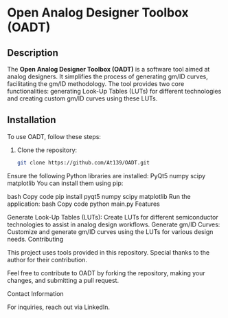 # Open Analog Designer Toolbox (OADT)

## Description

The **Open Analog Designer Toolbox (OADT)** is a software tool aimed at analog designers. It simplifies the process of generating gm/ID curves, facilitating the gm/ID methodology. The tool provides two core functionalities: generating Look-Up Tables (LUTs) for different technologies and creating custom gm/ID curves using these LUTs.

## Installation

To use OADT, follow these steps:

1. Clone the repository:
   ```bash
   git clone https://github.com/At139/OADT.git
Ensure the following Python libraries are installed:
PyQt5
numpy
scipy
matplotlib
You can install them using pip:

bash
Copy code
pip install pyqt5 numpy scipy matplotlib
Run the application:
bash
Copy code
python main.py
Features

Generate Look-Up Tables (LUTs): Create LUTs for different semiconductor technologies to assist in analog design workflows.
Generate gm/ID Curves: Customize and generate gm/ID curves using the LUTs for various design needs.
Contributing

This project uses tools provided in this repository. Special thanks to the author for their contribution.

Feel free to contribute to OADT by forking the repository, making your changes, and submitting a pull request.

Contact Information

For inquiries, reach out via LinkedIn.


